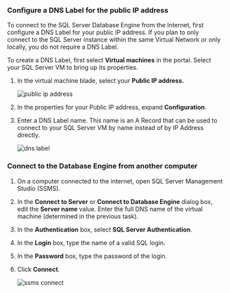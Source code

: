 ### Configure a DNS Label for the public IP address

To connect to the SQL Server Database Engine from the Internet, first configure a DNS Label for your public IP address. If you plan to only connect to the SQL Server instance within the same Virtual Network or only locally, you do not require a DNS Label.

To create a DNS Label, first select **Virtual machines** in the portal. Select your SQL Server VM to bring up its properties.

1. In the virtual machine blade, select your **Public IP address.**

	![public ip address](./media/virtual-machines-sql-server-connection-steps/rm-public-ip-address.png)

2. In the properties for your Public IP address, expand **Configuration**.

3. Enter a DNS Label name. This name is an A Record that can be used to connect to your SQL Server VM by name instead of by IP Address directly.

	![dns label](./media/virtual-machines-sql-server-connection-steps/rm-dns-label.png)

### Connect to the Database Engine from another computer

1. On a computer connected to the internet, open SQL Server Management Studio (SSMS).

2. In the **Connect to Server** or **Connect to Database Engine** dialog box, edit the **Server name** value. Enter the full DNS name of the virtual machine (determined in the previous task).

3. In the **Authentication** box, select **SQL Server Authentication**.

5. In the **Login** box, type the name of a valid SQL login.

6. In the **Password** box, type the password of the login.

7. Click **Connect**.

	![ssms connect](./media/virtual-machines-sql-server-connection-steps/rm-ssms-connect.png)
